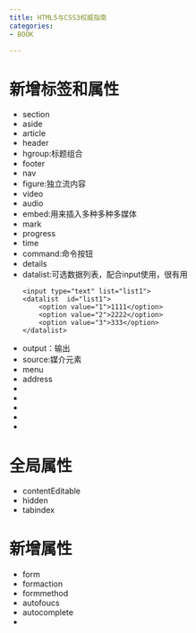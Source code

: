 ```yaml
---
title: HTML5与CSS3权威指南
categories: 
- BOOK

---
```


# 新增标签和属性
- section
- aside
- article
- header
- hgroup:标题组合
- footer
- nav
- figure:独立流内容
- video
- audio
- embed:用来插入多种多种多媒体
- mark
- progress
- time
- command:命令按钮
- details
- datalist:可选数据列表，配合input使用，很有用
    ```
    <input type="text" list="list1">
    <datalist  id="list1">
        <option value="1">1111</option>
        <option value="2">2222</option>
        <option value="3">333</option>
    </datalist>
    ```
- output：输出
- source:媒介元素
- menu
- address
- 
- 
- 
- 
- 

# 全局属性
- contentEditable
- hidden
- tabindex


# 新增属性
- form
- formaction
- formmethod
- autofoucs
- autocomplete
- 